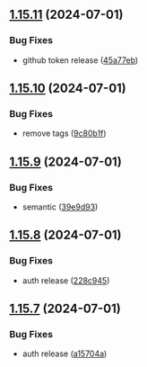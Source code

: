 ## [1.15.11](https://github.com/hattaalfaritzy/hzy-ui/compare/v1.15.10...v1.15.11) (2024-07-01)


### Bug Fixes

* github token release ([45a77eb](https://github.com/hattaalfaritzy/hzy-ui/commit/45a77eb9eaab10f1ae11990d5a032fab81b0d7bd))



## [1.15.10](https://github.com/hattaalfaritzy/hzy-ui/compare/v1.15.9...v1.15.10) (2024-07-01)


### Bug Fixes

* remove tags ([9c80b1f](https://github.com/hattaalfaritzy/hzy-ui/commit/9c80b1f7d90c7c9d68b95ca80e747a1792c02ac6))



## [1.15.9](https://github.com/hattaalfaritzy/hzy-ui/compare/v1.15.8...v1.15.9) (2024-07-01)


### Bug Fixes

* semantic ([39e9d93](https://github.com/hattaalfaritzy/hzy-ui/commit/39e9d93f28cf878f1b8e9915289f0bd2c50df06f))



## [1.15.8](https://github.com/hattaalfaritzy/hzy-ui/compare/v1.15.7...v1.15.8) (2024-07-01)


### Bug Fixes

* auth release ([228c945](https://github.com/hattaalfaritzy/hzy-ui/commit/228c945e29808bd1acfccdd047daf66480112411))



## [1.15.7](https://github.com/hattaalfaritzy/hzy-ui/compare/v1.15.6...v1.15.7) (2024-07-01)


### Bug Fixes

* auth release ([a15704a](https://github.com/hattaalfaritzy/hzy-ui/commit/a15704afa37af4a086747089a89e38af73a6963d))



